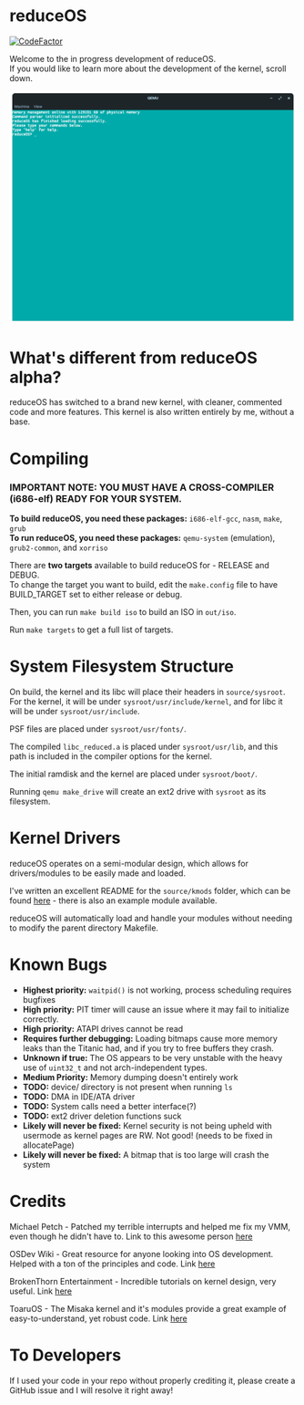 # reduceOS
[![CodeFactor](https://www.codefactor.io/repository/github/sasdallas/reduceos/badge/rewrite)](https://www.codefactor.io/repository/github/sasdallas/reduceos/overview/rewrite)

Welcome to the in progress development of reduceOS.\
If you would like to learn more about the development of the kernel, scroll down.

![reduceOS image](reduceOSDemo.png)


# What's different from reduceOS alpha?
reduceOS has switched to a brand new kernel, with cleaner, commented code and more features. This kernel is also written entirely by me, without a base.

# Compiling

### IMPORTANT NOTE: YOU MUST HAVE A CROSS-COMPILER (i686-elf) READY FOR YOUR SYSTEM. 
**To build reduceOS, you need these packages:** `i686-elf-gcc`, `nasm`, `make`, `grub`\
**To run reduceOS, you need these packages:** `qemu-system` (emulation), `grub2-common`, and `xorriso`

There are **two targets** available to build reduceOS for - RELEASE and DEBUG.\
To change the target you want to build, edit the `make.config` file to have BUILD_TARGET set to either release or debug.

Then, you can run `make build iso` to build an ISO in `out/iso`.

Run `make targets` to get a full list of targets.

# System Filesystem Structure
On build, the kernel and its libc will place their headers in `source/sysroot`. For the kernel, it will be under `sysroot/usr/include/kernel`, and for libc it will be under `sysroot/usr/include`.

PSF files are placed under `sysroot/usr/fonts/`.

The compiled `libc_reduced.a` is placed under `sysroot/usr/lib`, and this path is included in the compiler options for the kernel.

The initial ramdisk and the kernel are placed under `sysroot/boot/`.

Running `qemu make_drive` will create an ext2 drive with `sysroot` as its filesystem.   


# Kernel Drivers
reduceOS operates on a semi-modular design, which allows for drivers/modules to be easily made and loaded.

I've written an excellent README for the `source/kmods` folder, which can be found [here](https://github.com/sasdallas/reduceOS/blob/main/source/kmods/README.txt) - there is also an example module available.

reduceOS will automatically load and handle your modules without needing to modify the parent directory Makefile.

# Known Bugs
- **Highest priority:** `waitpid()` is not working, process scheduling requires bugfixes
- **High priority:** PIT timer will cause an issue where it may fail to initialize correctly.
- **High priority:** ATAPI drives cannot be read
- **Requires further debugging:** Loading bitmaps cause more memory leaks than the Titanic had, and if you try to free buffers they crash. 
- **Unknown if true:** The OS appears to be very unstable with the heavy use of `uint32_t` and not arch-independent types.
- **Medium Priority:** Memory dumping doesn't entirely work
- **TODO:** device/ directory is not present when running `ls`
- **TODO:** DMA in IDE/ATA driver
- **TODO:** System calls need a better interface(?)
- **TODO:** ext2 driver deletion functions suck
- **Likely will never be fixed:** Kernel security is not being upheld with usermode as kernel pages are RW. Not good! (needs to be fixed in allocatePage)
- **Likely will never be fixed:** A bitmap that is too large will crash the system


# Credits
Michael Petch - Patched my terrible interrupts and helped me fix my VMM, even though he didn't have to. Link to this awesome person [here](https://stackoverflow.com/users/3857942/michael-petch)

OSDev Wiki - Great resource for anyone looking into OS development. Helped with a ton of the principles and code. Link [here](https://wiki.osdev.org/)

BrokenThorn Entertainment - Incredible tutorials on kernel design, very useful. Link [here](http://www.brokenthorn.com/Resources/OSDevIndex.html)

ToaruOS - The Misaka kernel and it's modules provide a great example of easy-to-understand, yet robust code. Link [here](https://github.com/klange/ToaruOS)

# To Developers
If I used your code in your repo without properly crediting it, please create a GitHub issue and I will resolve it right away!